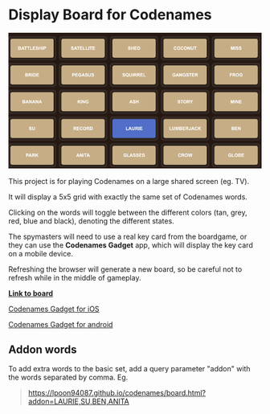 # Display Board for Codenames

[![Sample screen](img/sample_screen.png)](https://lpoon94087.github.io/codenames/board.html)

This project is for playing Codenames on a large shared screen (eg. TV).

It will display a 5x5 grid with exactly the same set of Codenames words.

Clicking on the words will toggle between the different colors (tan, grey, red, blue and black), denoting the different states.

The spymasters will need to use a real key card from the boardgame, or they can use the **Codenames Gadget** app,
which will display the key card on a mobile device.

Refreshing the browser will generate a new board, so be careful not to refresh while in the middle of gameplay.

[**Link to board**](https://lpoon94087.github.io/codenames/board.html)

[Codenames Gadget for iOS](https://apps.apple.com/us/app/codenames-gadget/id1032754439)

[Codenames Gadget for android](https://play.google.com/store/apps/details?id=com.czechgames.codenames&hl=en_US&pli=1)



## Addon words
To add extra words to the basic set, add a query parameter "addon" with the words separated by comma.
Eg.
> https://lpoon94087.github.io/codenames/board.html?addon=LAURIE,SU,BEN,ANITA
